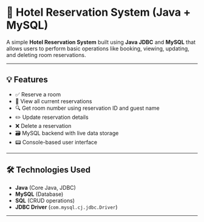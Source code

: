 # 🏨 Hotel Reservation System (Java + MySQL)

A simple **Hotel Reservation System** built using **Java JDBC** and **MySQL** that allows users to perform basic operations like booking, viewing, updating, and deleting room reservations.

---

## 💡 Features

- ✅ Reserve a room
- 📄 View all current reservations
- 🔍 Get room number using reservation ID and guest name
- ✏️ Update reservation details
- ❌ Delete a reservation
- 🗃️ MySQL backend with live data storage
- 📟 Console-based user interface

---

## 🛠️ Technologies Used

- **Java** (Core Java, JDBC)
- **MySQL** (Database)
- **SQL** (CRUD operations)
- **JDBC Driver** (`com.mysql.cj.jdbc.Driver`)

---
